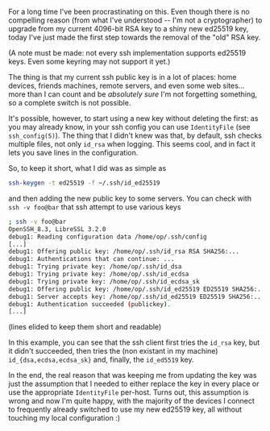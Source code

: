 For a long time I've been procrastinating on this.  Even though there
is no compelling reason (from what I've understood -- I'm not a
cryptographer) to upgrade from my current 4096-bit RSA key to a shiny
new ed25519 key, today I've just made the first step towards the
removal of the "old" RSA key.

(A note must be made: not every ssh implementation supports ed25519
keys.  Even some keyring may not support it yet.)

The thing is that my current ssh public key is in a lot of places:
home devices, friends machines, remote servers, and even some web
sites... more than I can count and be *absolutely sure* I'm not
forgetting something, so a complete switch is not possible.

It's possible, however, to start using a new key without deleting the
first: as you may already know, in your ssh config you can use
`IdentityFile` (see `ssh_config(5)`).  The thing that I didn't knew
was that, by default, ssh checks multiple files, not only `id_rsa`
when logging.  This seems cool, and in fact it lets you save lines in
the configuration.

So, to keep it short, what I did was as simple as

```sh
ssh-keygen -t ed25519 -f ~/.ssh/id_ed25519
```

and then adding the new public key to some servers.  You can check
with `ssh -v foo@bar` that ssh attempt to use various keys

```sh
; ssh -v foo@bar
OpenSSH_8.3, LibreSSL 3.2.0
debug1: Reading configuration data /home/op/.ssh/config
[...]
debug1: Offering public key: /home/op/.ssh/id_rsa RSA SHA256:...
debug1: Authentications that can continue: ...
debug1: Trying private key: /home/op/.ssh/id_dsa
debug1: Trying private key: /home/op/.ssh/id_ecdsa
debug1: Trying private key: /home/op/.ssh/id_ecdsa_sk
debug1: Offering public key: /home/op/.ssh/id_ed25519 ED25519 SHA256:...
debug1: Server accepts key: /home/op/.ssh/id_ed25519 ED25519 SHA256:...
debug1: Authentication succeeded (publickey).
[...]
```

(lines elided to keep them short and readable)

In this example, you can see that the ssh client first tries the
`id_rsa` key, but it didn't succeeded, then tries the (non existant in
my machine) `id_{dsa,ecdsa,ecdsa_sk}` and, finally, the `id_ed5519`
key.

In the end, the real reason that was keeping me from updating the key
was just the assumption that I needed to either replace the key in
every place or use the appropriate `IdentityFile` per-host.  Turns
out, this assumption is wrong and now I'm quite happy, with the
majority of the devices I connect to frequently already switched to
use my new ed25519 key, all without touching my local configuration :)
